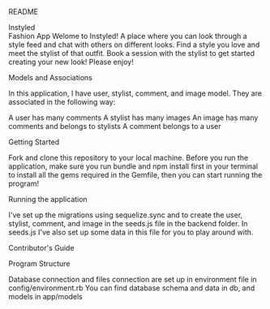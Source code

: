 
README

Instyled<br/>
Fashion App
Welome to Instyled! A place where you can look through a style feed and chat with others on different looks. Find a style you love and meet the stylist of that outfit. Book a session with the stylist to get started creating your new look! Please enjoy!

Models and Associations

In this application, I have user, stylist, comment, and image model. They are associated in the following way:

A user has many comments
A stylist has many images 
An image has many comments and belongs to stylists
A comment belongs to a user

Getting Started

Fork and clone this repository to your local machine. Before you run the application, make sure you run bundle and npm install first in your terminal to install all the gems required in the Gemfile, then you can start running the program!

Running the application

I've set up the migrations using sequelize.sync and to create the user, stylist, comment, and image in the seeds.js file in the backend folder. In seeds.js I've also set up some data in this file for you to play around with.

Contributor's Guide


Program Structure

Database connection and files connection are set up in environment file in config/environment.rb You can find database schema and data in db, and models in app/models

